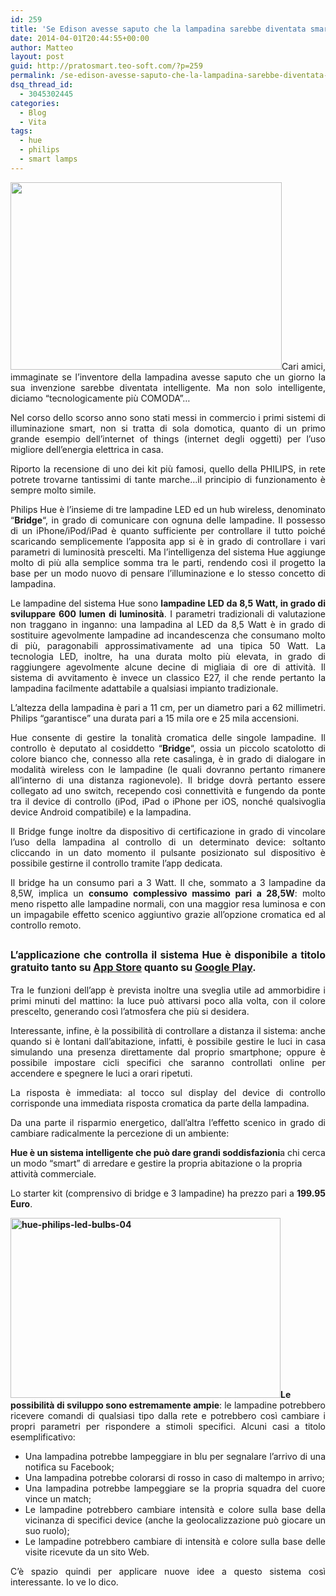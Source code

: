 ```yaml
---
id: 259
title: 'Se Edison avesse saputo che la lampadina sarebbe diventata smart&#8230;'
date: 2014-04-01T20:44:55+00:00
author: Matteo
layout: post
guid: http://pratosmart.teo-soft.com/?p=259
permalink: /se-edison-avesse-saputo-che-la-lampadina-sarebbe-diventata-smart/
dsq_thread_id:
  - 3045302445
categories:
  - Blog
  - Vita
tags:
  - hue
  - philips
  - smart lamps
---
```

<p style="text-align: justify;">
  <img class="alignleft" alt="" src="http://blogs-images.forbes.com/sethporges/files/2012/12/philipshue.jpg" width="434" height="300" />Cari amici, immaginate se l&#8217;inventore della lampadina avesse saputo che un giorno la sua invenzione sarebbe diventata intelligente. Ma non solo intelligente, diciamo &#8220;tecnologicamente più COMODA&#8221;&#8230;
</p>

<p style="text-align: justify;">
  Nel corso dello scorso anno sono stati messi in commercio i primi sistemi di illuminazione smart, non si tratta di sola domotica, quanto di un primo grande esempio dell&#8217;internet of things (internet degli oggetti) per l&#8217;uso migliore dell&#8217;energia elettrica in casa.
</p>

<p style="text-align: justify;">
  Riporto la recensione di uno dei kit più famosi, quello della PHILIPS, in rete potrete trovarne tantissimi di tante marche&#8230;il principio di funzionamento è sempre molto simile.
</p>

<p style="text-align: justify;">
  Philips Hue è l’insieme di tre lampadine LED ed un hub wireless, denominato “<strong>Bridge</strong>“, in grado di comunicare con ognuna delle lampadine. Il possesso di un iPhone/iPod/iPad è quanto sufficiente per controllare il tutto poiché scaricando semplicemente l’apposita app si è in grado di controllare i vari parametri di luminosità prescelti. Ma l’intelligenza del sistema Hue aggiunge molto di più alla semplice somma tra le parti, rendendo così il progetto la base per un modo nuovo di pensare l’illuminazione e lo stesso concetto di lampadina.
</p>

<p style="text-align: justify;">
  Le lampadine del sistema Hue sono <strong>lampadine LED da 8,5 Watt, in grado di sviluppare 600 lumen di luminosità</strong>. I parametri tradizionali di valutazione non traggano in inganno: una lampadina al LED da 8,5 Watt è in grado di sostituire agevolmente lampadine ad incandescenza che consumano molto di più, paragonabili approssimativamente ad una tipica 50 Watt. La tecnologia LED, inoltre, ha una durata molto più elevata, in grado di raggiungere agevolmente alcune decine di migliaia di ore di attività. Il sistema di avvitamento è invece un classico E27, il che rende pertanto la lampadina facilmente adattabile a qualsiasi impianto tradizionale.<!--more-->
</p>

<p style="text-align: justify;">
  L’altezza della lampadina è pari a 11 cm, per un diametro pari a 62 millimetri. Philips “garantisce” una durata pari a 15 mila ore e 25 mila accensioni.
</p>

<p style="text-align: justify;">
  Hue consente di gestire la tonalità cromatica delle singole lampadine. Il controllo è deputato al cosiddetto “<strong>Bridge</strong>“, ossia un piccolo scatolotto di colore bianco che, connesso alla rete casalinga, è in grado di dialogare in modalità wireless con le lampadine (le quali dovranno pertanto rimanere all’interno di una distanza ragionevole). Il bridge dovrà pertanto essere collegato ad uno switch, recependo così connettività e fungendo da ponte tra il device di controllo (iPod, iPad o iPhone per iOS, nonché qualsivoglia device Android compatibile) e la lampadina.
</p>

<p style="text-align: justify;">
  Il Bridge funge inoltre da dispositivo di certificazione in grado di vincolare l’uso della lampadina al controllo di un determinato device: soltanto cliccando in un dato momento il pulsante posizionato sul dispositivo è possibile gestirne il controllo tramite l’app dedicata.
</p>

<p style="text-align: justify;">
  Il bridge ha un consumo pari a 3 Watt. Il che, sommato a 3 lampadine da 8,5W, implica un <strong>consumo complessivo massimo pari a 28,5W</strong>: molto meno rispetto alle lampadine normali, con una maggior resa luminosa e con un impagabile effetto scenico aggiuntivo grazie all’opzione cromatica ed al controllo remoto.
</p>

<h2 style="text-align: justify;">
  <span style="font-size: 16px;">L’applicazione che controlla il sistema Hue è </span><strong style="font-size: 16px;">disponibile a titolo gratuito tanto su <a title="App Philips Hue su App Store" href="https://itunes.apple.com/it/app/philips-hue/id557206189?mt=8" target="_blank">App Store</a> quanto su <a title="App Philips Hue su Google Play" href="https://play.google.com/store/apps/details?id=com.philips.lighting.hue&feature=nav_result" target="_blank">Google Play</a></strong><span style="font-size: 16px;">.</span>
</h2>

<p style="text-align: justify;">
  Tra le funzioni dell’app è prevista inoltre una sveglia utile ad ammorbidire i primi minuti del mattino: la luce può attivarsi poco alla volta, con il colore prescelto, generando così l’atmosfera che più si desidera.
</p>

<p style="text-align: justify;">
  Interessante, infine, è la possibilità di controllare a distanza il sistema: anche quando si è lontani dall’abitazione, infatti, è possibile gestire le luci in casa simulando una presenza direttamente dal proprio smartphone; oppure è possibile impostare cicli specifici che saranno controllati online per accendere e spegnere le luci a orari ripetuti.
</p>

<p style="text-align: justify;">
  La risposta è immediata: al tocco sul display del device di controllo corrisponde una immediata risposta cromatica da parte della lampadina.
</p>

<p style="text-align: justify;">
  <!--more-->Da una parte il risparmio energetico, dall’altra l’effetto scenico in grado di cambiare radicalmente la percezione di un ambiente: 
  
  <strong>Hue è un sistema intelligente che può dare grandi soddisfazioni</strong>a chi cerca un modo “smart” di arredare e gestire la propria abitazione o la propria attività commerciale.
</p>

<p style="text-align: justify;">
  Lo starter kit (comprensivo di bridge e 3 lampadine) ha prezzo pari a <strong>199.95 Euro</strong>.
</p>

<p style="text-align: justify;">
  <strong><a href="http://pratosmart.teo-soft.com/wp-content/uploads/2014/04/hue-philips-led-bulbs-04.jpg"><img class="alignright  wp-image-260" alt="hue-philips-led-bulbs-04" src="http://pratosmart.teo-soft.com/wp-content/uploads/2014/04/hue-philips-led-bulbs-04.jpg" width="432" height="288" srcset="http://pratosmart.teo-soft.com/wp-content/uploads/2014/04/hue-philips-led-bulbs-04-300x200.jpg 300w, http://pratosmart.teo-soft.com/wp-content/uploads/2014/04/hue-philips-led-bulbs-04-1024x682.jpg 1024w, http://pratosmart.teo-soft.com/wp-content/uploads/2014/04/hue-philips-led-bulbs-04.jpg 1200w" sizes="(max-width: 432px) 100vw, 432px" /></a>Le possibilità di sviluppo sono estremamente ampie</strong>: le lampadine potrebbero ricevere comandi di qualsiasi tipo dalla rete e potrebbero così cambiare i propri parametri per rispondere a stimoli specifici. Alcuni casi a titolo esemplificativo:
</p>

<ul style="text-align: justify;">
  <li>
    Una lampadina potrebbe lampeggiare in blu per segnalare l’arrivo di una notifica su Facebook;
  </li>
  <li>
    Una lampadina potrebbe colorarsi di rosso in caso di maltempo in arrivo;
  </li>
  <li>
    Una lampadina potrebbe lampeggiare se la propria squadra del cuore vince un match;
  </li>
  <li>
    Le lampadine potrebbero cambiare intensità e colore sulla base della vicinanza di specifici device (anche la geolocalizzazione può giocare un suo ruolo);
  </li>
  <li>
    Le lampadine potrebbero cambiare di intensità e colore sulla base delle visite ricevute da un sito Web.
  </li>
</ul>

<p style="text-align: justify;">
  C&#8217;è spazio quindi per applicare nuove idee a questo sistema così interessante. Io ve lo dico.
</p>